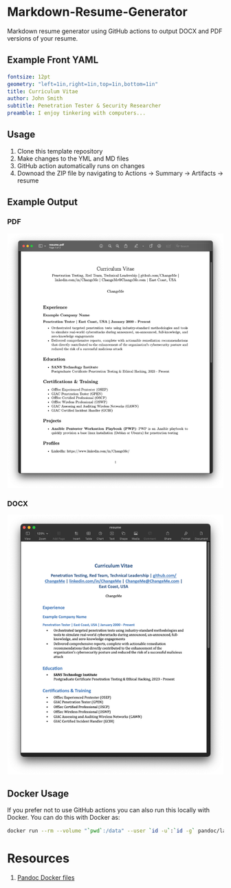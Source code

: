 # Markdown-Resume-Generator

Markdown resume generator using GitHub actions to output DOCX and PDF versions of your resume.

## Example Front YAML

```yaml
fontsize: 12pt
geometry: "left=1in,right=1in,top=1in,bottom=1in"
title: Curriculum Vitae
author: John Smith
subtitle: Penetration Tester & Security Researcher
preamble: I enjoy tinkering with computers...
```

## Usage

1. Clone this template repository
2. Make changes to the YML and MD files
3. GitHub action automatically runs on changes
4. Downoad the ZIP file by navigating to Actions -> Summary -> Artifacts -> resume

## Example Output

### PDF

![Screenshot of Markdown to PDF resume](resume.png?raw=true "Screenshot of Markdown to PDF resume")

### DOCX

![Screenshot of Markdown to DOCX resume](resume-docx.png?raw=true "Screenshot of Markdown to DOCX resume")

## Docker Usage

If you prefer not to use GitHub actions you can also run this locally with Docker. You can do this with Docker as:

```bash
docker run --rm --volume "`pwd`:/data" --user `id -u`:`id -g` pandoc/latex resume.md -H header.tex --output=resume.pdf
```

# Resources

1. [Pandoc Docker files](https://github.com/pandoc/dockerfiles)
